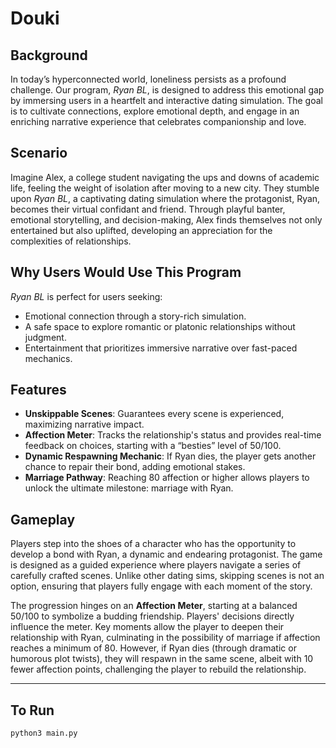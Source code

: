 # Douki

## Background  
In today’s hyperconnected world, loneliness persists as a profound challenge. Our program, *Ryan BL*, is designed to address this emotional gap by immersing users in a heartfelt and interactive dating simulation. The goal is to cultivate connections, explore emotional depth, and engage in an enriching narrative experience that celebrates companionship and love.

## Scenario  
Imagine Alex, a college student navigating the ups and downs of academic life, feeling the weight of isolation after moving to a new city. They stumble upon *Ryan BL*, a captivating dating simulation where the protagonist, Ryan, becomes their virtual confidant and friend. Through playful banter, emotional storytelling, and decision-making, Alex finds themselves not only entertained but also uplifted, developing an appreciation for the complexities of relationships.

## Why Users Would Use This Program  
*Ryan BL* is perfect for users seeking:  
- Emotional connection through a story-rich simulation.  
- A safe space to explore romantic or platonic relationships without judgment.  
- Entertainment that prioritizes immersive narrative over fast-paced mechanics.  

## Features  
- **Unskippable Scenes**: Guarantees every scene is experienced, maximizing narrative impact.  
- **Affection Meter**: Tracks the relationship's status and provides real-time feedback on choices, starting with a “besties” level of 50/100.  
- **Dynamic Respawning Mechanic**: If Ryan dies, the player gets another chance to repair their bond, adding emotional stakes.  
- **Marriage Pathway**: Reaching 80 affection or higher allows players to unlock the ultimate milestone: marriage with Ryan.  

## Gameplay  
Players step into the shoes of a character who has the opportunity to develop a bond with Ryan, a dynamic and endearing protagonist. The game is designed as a guided experience where players navigate a series of carefully crafted scenes. Unlike other dating sims, skipping scenes is not an option, ensuring that players fully engage with each moment of the story.

The progression hinges on an **Affection Meter**, starting at a balanced 50/100 to symbolize a budding friendship. Players' decisions directly influence the meter. Key moments allow the player to deepen their relationship with Ryan, culminating in the possibility of marriage if affection reaches a minimum of 80. However, if Ryan dies (through dramatic or humorous plot twists), they will respawn in the same scene, albeit with 10 fewer affection points, challenging the player to rebuild the relationship.

---

## To Run  

```python
python3 main.py
```